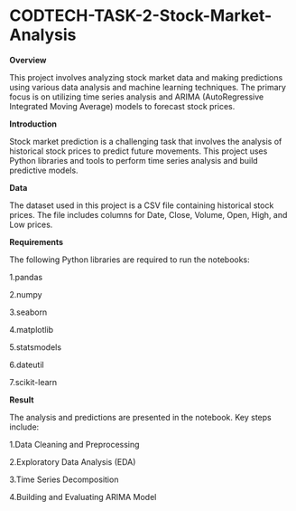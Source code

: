 # CODTECH-TASK-2-Stock-Market-Analysis

**Overview**

This project involves analyzing stock market data and making predictions using various data analysis and machine learning techniques. The primary focus is on utilizing time series analysis and ARIMA (AutoRegressive Integrated Moving Average) models to forecast stock prices.

**Introduction**

Stock market prediction is a challenging task that involves the analysis of historical stock prices to predict future movements. This project uses Python libraries and tools to perform time series analysis and build predictive models.

**Data**

The dataset used in this project is a CSV file containing historical stock prices. The file includes columns for Date, Close, Volume, Open, High, and Low prices.

**Requirements**

The following Python libraries are required to run the notebooks:

1.pandas

2.numpy

3.seaborn

4.matplotlib

5.statsmodels

6.dateutil

7.scikit-learn

**Result**

The analysis and predictions are presented in the notebook. Key steps include:

1.Data Cleaning and Preprocessing

2.Exploratory Data Analysis (EDA)

3.Time Series Decomposition

4.Building and Evaluating ARIMA Model
